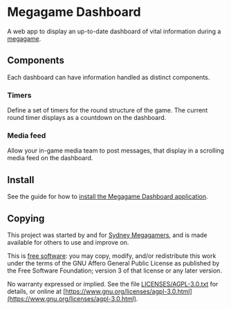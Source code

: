 # Megagame Dashboard

A web app to display an up-to-date dashboard of vital information during a [megagame](https://sydneymegagamers.com/whats-a-megagame/).

## Components

Each dashboard can have information handled as distinct components.

### Timers

Define a set of timers for the round structure of the game. The current round timer displays as a countdown on the dashboard.

### Media feed

Allow your in-game media team to post messages, that display in a scrolling media feed on the dashboard.


## Install

See the guide for how to [install the Megagame Dashboard application](
docs/INSTALL.md).


## Copying

This project was started by and for [Sydney Megagamers](https://sydneymegagamers.com/), and is made available for others to use and improve on.

This is [free software](https://www.gnu.org/philosophy/free-sw.html):
you may copy, modify, and/or redistribute this work under the terms of the
GNU Affero General Public License as published by the Free Software
Foundation; version 3 of that license or any later version.

No warranty expressed or implied. See the file
[LICENSES/AGPL-3.0.txt](LICENSES/AGPL-3.0.txt) for details, or online at
[https://www.gnu.org/licenses/agpl-3.0.html](https://www.gnu.org/licenses/agpl-3.0.html).



[comment]: <> (This document is formatted as Markdown.)
[comment]: <> (You can follow https://www.markdownguide.org/ for syntax.)
[comment]: <> (This can be read as plain text or rendered to other formats.)

[comment]: <> (Local variables:)
[comment]: <> (coding: utf-8)
[comment]: <> (mode: text)
[comment]: <> (mode: markdown)
[comment]: <> (End:)
[comment]: <> (vim: fileencoding=utf-8 filetype=markdown )
